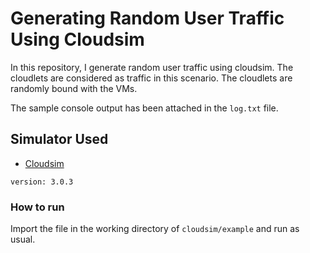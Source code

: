 # Generating Random User Traffic Using Cloudsim
In this repository, I generate random user traffic using cloudsim. The cloudlets are considered as traffic in this scenario. The cloudlets are randomly bound with the VMs.

The sample console output has been attached in the ```log.txt``` file.


## Simulator Used
* [Cloudsim](https://github.com/Cloudslab/cloudsim)      
```
version: 3.0.3
```

### How to run

Import the file in the working directory of ```cloudsim/example``` and run as usual.
